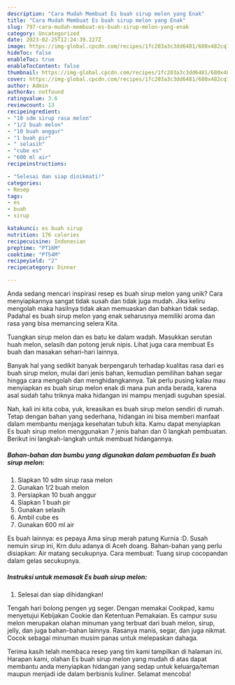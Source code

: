 ```yaml
---
description: "Cara Mudah Membuat Es buah sirup melon yang Enak"
title: "Cara Mudah Membuat Es buah sirup melon yang Enak"
slug: 797-cara-mudah-membuat-es-buah-sirup-melon-yang-enak
category: Uncategorized
date: 2023-02-25T12:24:39.227Z
image: https://img-global.cpcdn.com/recipes/1fc203a3c3dd6481/680x482cq70/es-buah-sirup-melon-foto-resep-utama.jpg
hideToc: false
enableToc: true
enableTocContent: false
thumbnail: https://img-global.cpcdn.com/recipes/1fc203a3c3dd6481/680x482cq70/es-buah-sirup-melon-foto-resep-utama.jpg
cover: https://img-global.cpcdn.com/recipes/1fc203a3c3dd6481/680x482cq70/es-buah-sirup-melon-foto-resep-utama.jpg
author: Admin
authorAv: notfound
ratingvalue: 3.6
reviewcount: 13
recipeingredient:
- "10 sdm sirup rasa melon"
- "1/2 buah melon"
- "10 buah anggur"
- "1 buah pir"
- " selasih"
- "cube es"
- "600 ml air"
recipeinstructions:

- "Selesai dan siap dinikmati!"
categories:
- Resep
tags:
- es
- buah
- sirup

katakunci: es buah sirup 
nutrition: 176 calories
recipecuisine: Indonesian
preptime: "PT16M"
cooktime: "PT54M"
recipeyield: "2"
recipecategory: Dinner

---
```





Anda sedang mencari inspirasi resep es buah sirup melon yang unik? Cara menyiapkannya sangat tidak susah dan tidak juga mudah. Jika keliru mengolah maka hasilnya tidak akan memuaskan dan bahkan tidak sedap. Padahal es buah sirup melon yang enak seharusnya memiliki aroma dan rasa yang bisa memancing selera Kita.





Tuangkan sirup melon dan es batu ke dalam wadah. Masukkan serutan huah melon, selasih dan potong jeruk nipis. Lihat juga cara membuat Es buah dan masakan sehari-hari lainnya.

Banyak hal yang sedikit banyak berpengaruh terhadap kualitas rasa dari es buah sirup melon, mulai dari jenis bahan, kemudian pemilihan bahan segar hingga cara mengolah dan menghidangkannya. Tak perlu pusing kalau mau menyiapkan es buah sirup melon enak di mana pun anda berada, karena asal sudah tahu triknya maka hidangan ini mampu menjadi suguhan spesial.






Nah, kali ini kita coba, yuk, kreasikan es buah sirup melon sendiri di rumah. Tetap dengan bahan yang sederhana, hidangan ini bisa memberi manfaat dalam membantu menjaga kesehatan tubuh kita. Kamu dapat menyiapkan Es buah sirup melon menggunakan 7 jenis bahan dan 0 langkah pembuatan. Berikut ini langkah-langkah untuk membuat hidangannya.

<!--inarticleads1-->

##### Bahan-bahan dan bumbu yang digunakan dalam pembuatan Es buah sirup melon:

1. Siapkan 10 sdm sirup rasa melon
1. Gunakan 1/2 buah melon
1. Persiapkan 10 buah anggur
1. Siapkan 1 buah pir
1. Gunakan  selasih
1. Ambil cube es
1. Gunakan 600 ml air


Es buah lainnya: es pepaya Ama sirup merah patung Kurnia :D. Susah nemuin sirup ini, Krn dulu adanya di Aceh doang. Bahan-bahan yang perlu disiapkan: Air matang secukupnya. Cara membuat: Tuang sirup cocopandan dalam gelas secukupnya. 

<!--inarticleads2-->

##### Instruksi untuk memasak Es buah sirup melon:


1. Selesai dan siap dihidangkan!

Tengah hari bolong pengen yg seger. Dengan memakai Cookpad, kamu menyetujui Kebijakan Cookie dan Ketentuan Pemakaian. Es campur susu melon merupakan olahan minuman yang terbuat dari buah melon, sirup, jelly, dan juga bahan-bahan lainnya. Rasanya manis, segar, dan juga nikmat. Cocok sebagai minuman musim panas untuk melepaskan dahaga. 

Terima kasih telah membaca resep yang tim kami tampilkan di halaman ini. Harapan kami, olahan Es buah sirup melon yang mudah di atas dapat membantu anda menyiapkan hidangan yang sedap untuk keluarga/teman maupun menjadi ide dalam berbisnis kuliner. Selamat mencoba!
